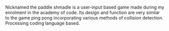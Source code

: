 Nicknamed the paddle shmadle is a user-input based game made during my enrolment in the academy of code.
Its design and function are very similar to the game ping pong incorporating various methods of collision detection.
Processing coding language based.
